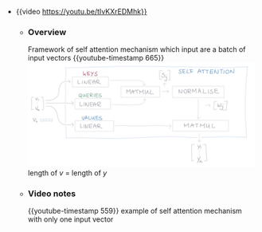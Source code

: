 - {{video https://youtu.be/tIvKXrEDMhk}}
	- ### Overview
	  Framework of self attention mechanism which input are a batch of input vectors
	  {{youtube-timestamp 665}} 
	  ![image.png](../assets/image_1686639212553_0.png)
	  length of $v$ = length of $y$
	- ### Video notes
	  {{youtube-timestamp 559}} example of self attention mechanism with only one input vector